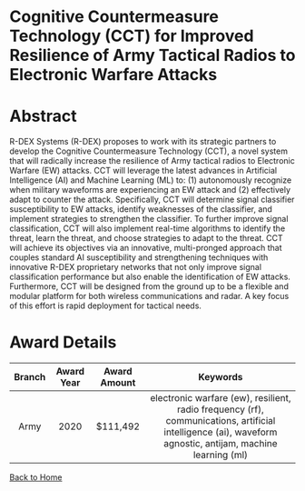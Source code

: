 
Cognitive Countermeasure Technology (CCT) for Improved Resilience of Army Tactical Radios to Electronic Warfare Attacks
=======================================================================================================================

# Abstract


R-DEX Systems (R-DEX) proposes to work with its strategic partners to develop the Cognitive Countermeasure Technology (CCT), a novel system that will radically increase the resilience of Army tactical radios to Electronic Warfare (EW) attacks. CCT will leverage the latest advances in Artificial Intelligence (AI) and Machine Learning (ML) to: (1) autonomously recognize when military waveforms are experiencing an EW attack and (2) effectively adapt to counter the attack. Specifically, CCT will determine signal classifier susceptibility to EW attacks, identify weaknesses of the classifier, and implement strategies to strengthen the classifier. To further improve signal classification, CCT will also implement real-time algorithms to identify the threat, learn the threat, and choose strategies to adapt to the threat. CCT will achieve its objectives via an innovative, multi-pronged approach that couples standard AI susceptibility and strengthening techniques with innovative R-DEX proprietary networks that not only improve signal classification performance but also enable the identification of EW attacks. Furthermore, CCT will be designed from the ground up to be a flexible and modular platform for both wireless communications and radar. A key focus of this effort is rapid deployment for tactical needs.  

# Award Details

|Branch|Award Year|Award Amount|Keywords|
| :---: | :---: | :---: | :---: |
|Army|2020|$111,492|electronic warfare (ew), resilient, radio frequency (rf), communications, artificial intelligence (ai), waveform agnostic, antijam, machine learning (ml)|
  
  


[Back to Home](https://github.com/chrischow/dod_sbir_awards/CC/#1076)